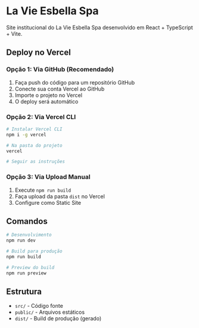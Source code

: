 # La Vie Esbella Spa

Site institucional do La Vie Esbella Spa desenvolvido em React + TypeScript + Vite.

## Deploy no Vercel

### Opção 1: Via GitHub (Recomendado)

1. Faça push do código para um repositório GitHub
2. Conecte sua conta Vercel ao GitHub
3. Importe o projeto no Vercel
4. O deploy será automático

### Opção 2: Via Vercel CLI

```bash
# Instalar Vercel CLI
npm i -g vercel

# Na pasta do projeto
vercel

# Seguir as instruções
```

### Opção 3: Via Upload Manual

1. Execute `npm run build`
2. Faça upload da pasta `dist` no Vercel
3. Configure como Static Site

## Comandos

```bash
# Desenvolvimento
npm run dev

# Build para produção
npm run build

# Preview do build
npm run preview
```

## Estrutura

- `src/` - Código fonte
- `public/` - Arquivos estáticos
- `dist/` - Build de produção (gerado)
